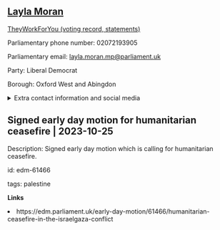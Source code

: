 ## <a href="https://members.parliament.uk/member/4656/contact">Layla Moran</a>

<a href="https://www.theyworkforyou.com/mp/25689/layla_moran/oxford_west_and_abingdon">TheyWorkForYou (voting record, statements)</a> 

Parliamentary phone number: 02072193905 

Parliamentary email: layla.moran.mp@parliament.uk 

Party: Liberal Democrat 

Borough: Oxford West and Abingdon 

<details><summary>Extra contact information and social media</summary> 
<li>Website: http://www.laylamoran.com/</li>
<li>Twitter: https://twitter.com/laylamoran</li>
<li>Constituency office phone number: 01235522535</li>
<li>Constituency office email:</li>
<li>Facebook: https://www.facebook.com/LaylaMoranUK</li>
<li>Instagram:</li>
<li>Youtube:</li>
<li>Linkedin:</li>
<li>Government department phone number:</li>
<li>Government department email:</li>
<li>Threads:</li>
<li>Party office phone number:</li>
<li>Party office email:</li>
<li>Tiktok:</li>
</details>

## Signed early day motion for humanitarian ceasefire | 2023-10-25

Description: Signed early day motion which is calling for humanitarian ceasefire. 
 
id: edm-61466 

tags: palestine 

**Links** 
 <li>https://edm.parliament.uk/early-day-motion/61466/humanitarian-ceasefire-in-the-israelgaza-conflict</li>
